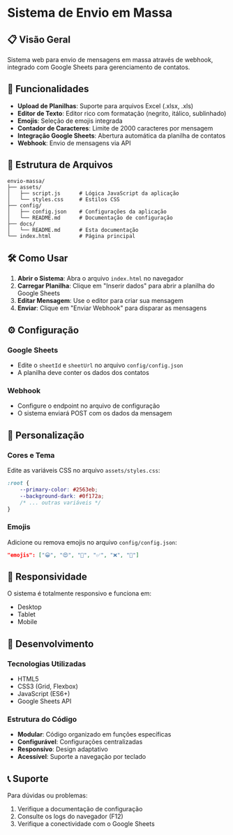 # Sistema de Envio em Massa

## 📋 Visão Geral

Sistema web para envio de mensagens em massa através de webhook, integrado com Google Sheets para gerenciamento de contatos.

## 🚀 Funcionalidades

- **Upload de Planilhas**: Suporte para arquivos Excel (.xlsx, .xls)
- **Editor de Texto**: Editor rico com formatação (negrito, itálico, sublinhado)
- **Emojis**: Seleção de emojis integrada
- **Contador de Caracteres**: Limite de 2000 caracteres por mensagem
- **Integração Google Sheets**: Abertura automática da planilha de contatos
- **Webhook**: Envio de mensagens via API

## 📁 Estrutura de Arquivos

```
envio-massa/
├── assets/
│   ├── script.js      # Lógica JavaScript da aplicação
│   └── styles.css     # Estilos CSS
├── config/
│   ├── config.json    # Configurações da aplicação
│   └── README.md      # Documentação de configuração
├── docs/
│   └── README.md      # Esta documentação
└── index.html         # Página principal
```

## 🛠️ Como Usar

1. **Abrir o Sistema**: Abra o arquivo `index.html` no navegador
2. **Carregar Planilha**: Clique em "Inserir dados" para abrir a planilha do Google Sheets
3. **Editar Mensagem**: Use o editor para criar sua mensagem
4. **Enviar**: Clique em "Enviar Webhook" para disparar as mensagens

## ⚙️ Configuração

### Google Sheets
- Edite o `sheetId` e `sheetUrl` no arquivo `config/config.json`
- A planilha deve conter os dados dos contatos

### Webhook
- Configure o endpoint no arquivo de configuração
- O sistema enviará POST com os dados da mensagem

## 🎨 Personalização

### Cores e Tema
Edite as variáveis CSS no arquivo `assets/styles.css`:

```css
:root {
    --primary-color: #2563eb;
    --background-dark: #0f172a;
    /* ... outras variáveis */
}
```

### Emojis
Adicione ou remova emojis no arquivo `config/config.json`:

```json
"emojis": ["😀", "😍", "🎯", "✅", "❌", "🚀"]
```

## 📱 Responsividade

O sistema é totalmente responsivo e funciona em:
- Desktop
- Tablet
- Mobile

## 🔧 Desenvolvimento

### Tecnologias Utilizadas
- HTML5
- CSS3 (Grid, Flexbox)
- JavaScript (ES6+)
- Google Sheets API

### Estrutura do Código
- **Modular**: Código organizado em funções específicas
- **Configurável**: Configurações centralizadas
- **Responsivo**: Design adaptativo
- **Acessível**: Suporte a navegação por teclado

## 📞 Suporte

Para dúvidas ou problemas:
1. Verifique a documentação de configuração
2. Consulte os logs do navegador (F12)
3. Verifique a conectividade com o Google Sheets
